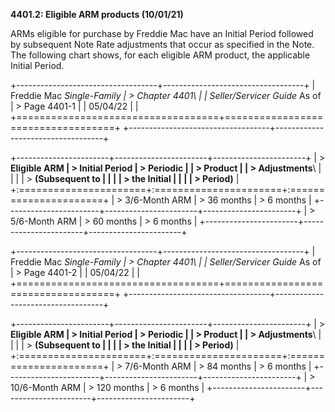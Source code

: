 **4401.2: Eligible ARM products (10/01/21)**

ARMs eligible for purchase by Freddie Mac have an Initial Period
followed by subsequent Note Rate adjustments that occur as specified in
the Note. The following chart shows, for each eligible ARM product, the
applicable Initial Period.

+-----------------------------------+-----------------------------------+
| Freddie Mac *Single-Family        | > Chapter 4401\                   |
| Seller/Servicer Guide* As of      | > Page 4401-1                     |
| 05/04/22                          |                                   |
+===================================+===================================+
+-----------------------------------+-----------------------------------+

+-----------------------+-----------------------+-----------------------+
| > **Eligible ARM      | > **Initial Period**  | > **Periodic          |
| > Product**           |                       | > Adjustments**\      |
|                       |                       | > **(Subsequent to    |
|                       |                       | > the Initial         |
|                       |                       | > Period)**           |
+:======================+:======================+:======================+
| > 3/6-Month ARM       | > 36 months           | > 6 months            |
+-----------------------+-----------------------+-----------------------+
| > 5/6-Month ARM       | > 60 months           | > 6 months            |
+-----------------------+-----------------------+-----------------------+

+-----------------------------------+-----------------------------------+
| Freddie Mac *Single-Family        | > Chapter 4401\                   |
| Seller/Servicer Guide* As of      | > Page 4401-2                     |
| 05/04/22                          |                                   |
+===================================+===================================+
+-----------------------------------+-----------------------------------+

+-----------------------+-----------------------+-----------------------+
| > **Eligible ARM      | > **Initial Period**  | > **Periodic          |
| > Product**           |                       | > Adjustments**\      |
|                       |                       | > **(Subsequent to    |
|                       |                       | > the Initial         |
|                       |                       | > Period)**           |
+:======================+:======================+:======================+
| > 7/6-Month ARM       | > 84 months           | > 6 months            |
+-----------------------+-----------------------+-----------------------+
| > 10/6-Month ARM      | > 120 months          | > 6 months            |
+-----------------------+-----------------------+-----------------------+